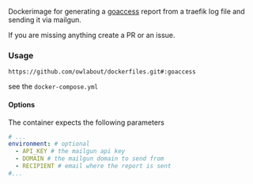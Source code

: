 Dockerimage for generating a [goaccess](https://goaccess.io) report from a traefik log file and sending it via mailgun.

If you are missing anything create a PR or an issue.

### Usage

```
https://github.com/owlabout/dockerfiles.git#:goaccess
```

see the `docker-compose.yml`

#### Options

The container expects the following parameters

```yml
# ...
environment: # optional
  - API_KEY # the mailgun api key
  - DOMAIN # the mailgun domain to send from
  - RECIPIENT # email where the report is sent
#...
```
